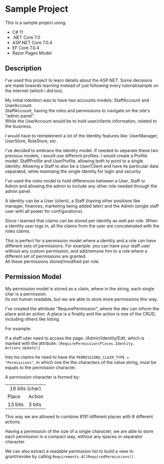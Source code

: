 # Sample Project

This is a sample project using:
 - C# 11 	
 -  .NET Core 7.0 	
 - ASP.NET Core 7.0.4
 - EF Core 7.0.4
 - Razor Pages Model

## Description
I've used this project to learn details about the ASP.NET.
Some decisions are made towards learning instead of just following 
every tutorial/sample on the internet (which i did too).

My initial intention was to have two accounts models: StaffAccount and UserAccount.
</br>
StaffAccount, having the roles and permissions to navigate on the site's "admin panel".
</br>
While the UserAccount would be to hold user/clients information, related to the business.

I would have to reimplement a lot of the Identity features like: UserManager, UserStore, RoleStore, etc.

I've decided to embrace the identity model. If needed to separate these two previous models, i would use different profiles.
I would create a Profile model: StaffProfile and UserProfile, allowing both to point to a single identity.
Allowing a Staff to also be a User/Client and have its particular data separated, while maintaing the single
identity for login and security.

I've used the roles model to hold differences between a User, Staff or Admin and allowing the admin to include
any other role needed through the admin panel.

A identity can be a User (client), a Staff (having other positions like manager, finances, marketing being added later)
and the Admin (single staff user with all power for configurations).

Since i learned that claims can be stored per identity as well per role. 
When a identity user logs in, all the claims from the user are concatenated with the roles claims.

This is perfect for a permission model where a identity and a role can have different sets of permissions.
For example: you can have your staff user without any custom permission, and add/remove him to a role where
a different set of permissions are granted.
</br> 
All these permissions stored/modified per role.

## Permission Model

My permission model is stored as a claim, where in the string, each single char is a permission.
</br>
Its not human readable, but we are able to store more permissions this way.

I've created the attribute "RequirePermission", where the dev can inform the place and an action.
A place is a finality and the action is one of the CRUD, including others like listing.

For example: 

If a staff user need to access the page: /Admin/Identity/Edit, 
which is marked with the attribute: 
`[RequirePermission(Places.Identity, Actions.Update)]`

Into his claims he need to have the `PERMISSIONS_CLAIM_TYPE = "Permissions"`, in which one the the characters
of the value string, must be equals to the permission character.

A permission character is formed by:
<table>
    <tbody>
        <tr>
            <td colspan=2 style="text-align: center">
                16 bits (char)
            </td>
        </tr>
        <tr>
            <td>Place</td>
            <td>Action</td>
        </tr>
        <tr>
            <td>13 bits</td>
            <td>3 bits</td>
        </tr>
    </tbody>
</table>



This way we are allowed to combine 8191 different places with 8 different actions.

Having a permission of the size of a single character, we are able to store each permission in a compact way, 
without any spaces or separator character.

We can also extract a readable permission list to build a view to grant/revoke by calling `Requirements.AllRequiredPermissions()`.